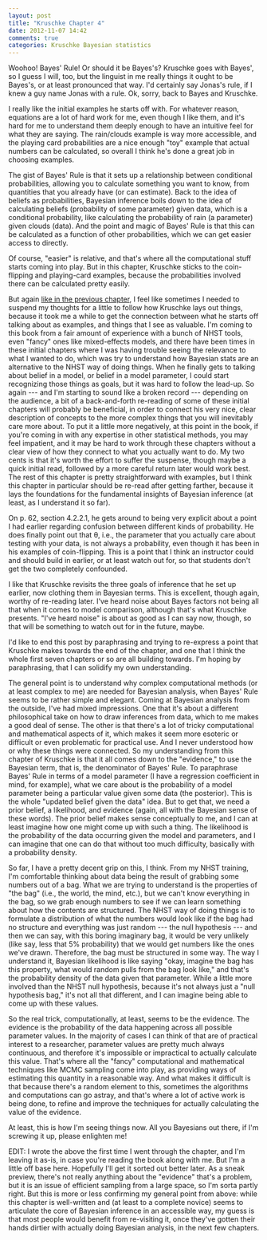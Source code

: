 ```yaml
---
layout: post
title: "Kruschke Chapter 4"
date: 2012-11-07 14:42
comments: true
categories: Kruschke Bayesian statistics
---
```

Woohoo! Bayes' Rule! Or should it be Bayes's?  Kruschke goes with Bayes', so I guess I will, too, but the linguist in me really things it ought to be Bayes's, or at least pronounced that way.  I'd certainly say Jonas's rule, if I knew a guy name Jonas with a rule.  Ok, sorry, back to Bayes and Kruschke.

I really like the initial examples he starts off with.  For whatever reason, equations are a lot of hard work for me, even though I like them, and it's hard for me to understand them deeply enough to have an intuitive feel for what they are saying.  The rain/clouds example is way more accessible, and the playing card probabilities are a nice enough "toy" example that actual numbers can be calculated, so overall I think he's done a great job in choosing examples.

The gist of Bayes' Rule is that it sets up a relationship between conditional probabilities, allowing you to calculate something you want to know, from quantities that you already have (or can estimate).  Back to the idea of beliefs as probabilities, Bayesian inference boils down to the idea of calculating beliefs (probability of some parameter) given data, which is a conditional probability, like calculating the probability of rain (a parameter) given clouds (data).  And the point and magic of Bayes' Rule is that this can be calculated as a function of other probabilities, which we can get easier access to directly.

Of course, "easier" is relative, and that's where all the computational stuff starts coming into play.  But in this chapter, Kruschke sticks to the coin-flipping and playing-card examples, because the probabilities involved there can be calculated pretty easily.

But again [like in the previous chapter](http://shoestringpsycholing.github.com/blog/2012/11/05/kruschke-chapter-3/), I feel like sometimes I needed to suspend my thoughts for a little to follow how Kruschke lays out things, because it took me a while to get the connection between what he starts off talking about as examples, and things that I see as valuable.  I'm coming to this book from a fair amount of experience with a bunch of NHST tools, even "fancy" ones like mixed-effects models, and there have been times in these initial chapters where I was having trouble seeing the relevance to what I wanted to do, which was try to understand how Bayesian stats are an alternative to the NHST way of doing things.  When he finally gets to talking about belief in a model, or belief in a model parameter, I could start recognizing those things as goals, but it was hard to follow the lead-up.  So again --- and I'm starting to sound like a broken record --- depending on the audience, a bit of a back-and-forth re-reading of some of these initial chapters will probably be beneficial, in order to connect his very nice, clear description of concepts to the more complex things that you will inevitably care more about. To put it a little more negatively, at this point in the book, if you're coming in with any expertise in other statistical methods, you may feel impatient, and it may be hard to work through these chapters without a clear view of how they connect to what you actually want to do. My two cents is that it's worth the effort to suffer the suspense, though maybe a quick initial read, followed by a more careful return later would work best. The rest of this chapter is pretty straightforward with examples, but I think this chapter in particular should be re-read after getting farther, because it lays the foundations for the fundamental insights of Bayesian inference (at least, as I understand it so far).  

On p. 62, section 4.2.2.1, he gets around to being very explicit about a point I had earlier regarding confusion between different kinds of probability.  He does finally point out that &theta;, i.e., the parameter that you actually care about testing with your data, is not always a probability, even though it has been in his examples of coin-flipping.  This is a point that I think an instructor could and should build in earlier, or at least watch out for, so that students don't get the two completely confounded.

I like that Kruschke revisits the three goals of inference that he set up earlier, now clothing them in Bayesian terms.  This is excellent, though again, worthy of re-reading later.  I've heard noise about Bayes factors not being all that when it comes to model comparison, although that's what Kruschke presents.  "I've heard noise" is about as good as I can say now, though, so that will be something to watch out for in the future, maybe.

I'd like to end this post by paraphrasing and trying to re-express a point that Kruschke makes towards the end of the chapter, and one that I think the whole first seven chapters or so are all building towards.  I'm hoping by paraphrasing, that I can solidify my own understanding.

The general point is to understand why complex computational methods (or at least complex to me) are needed for Bayesian analysis, when Bayes' Rule seems to be rather simple and elegant.  Coming at Bayesian analysis from the outside, I've had mixed impressions. One that it's about a different philosophical take on how to draw inferences from data, which to me makes a good deal of sense.  The other is that there's a lot of tricky computational and mathematical aspects of it, which makes it seem more esoteric or difficult or even problematic for practical use.  And I never understood how or why these things were connected. So my understanding from this chapter of Kruschke is that it all comes down to the "evidence," to use the Bayesian term, that is, the denominator of Bayes' Rule.  To paraphrase Bayes' Rule in terms of a model parameter (I have a regression coefficient in mind, for example), what we care about is the probability of a model parameter being a particular value given some data (the posterior). This is the whole "updated belief given the data" idea.  But to get that, we need a prior belief, a likelihood, and evidence (again, all with the Bayesian sense of these words). The prior belief makes sense conceptually to me, and I can at least imagine how one might come up with such a thing. The likelihood is the probability of the data occurring given the model and parameters, and I can imagine that one can do that without too much difficulty, basically with a probability density.  

So far, I have a pretty decent grip on this, I think.  From my NHST training, I'm comfortable thinking about data being the result of grabbing some numbers out of a bag.  What we are trying to understand is the properties of "the bag" (i.e., the world, the mind, etc.), but we can't know everything in the bag, so we grab enough numbers to see if we can learn something about how the contents are structured.  The NHST way of doing things is to formulate a distribution of what the numbers would look like if the bag had no structure and everything was just random --- the null hypothesis --- and then we can say, with this boring imaginary bag, it would be very unlikely (like say, less that 5% probability) that we would get numbers like the ones we've drawn.  Therefore, the bag must be structured in some way.  The way I understand it, Bayesian likelihood is like saying "okay, imagine the bag has this property, what would random pulls from the bag look like," and that's the probability density of the data given that parameter.  While a little more involved than the NHST null hypothesis, because it's not always just a "null hypothesis bag," it's not all that different, and I can imagine being able to come up with these values.

So the real trick, computationally, at least, seems to be the evidence. The evidence is the probability of the data happening across all possible parameter values. In the majority of cases I can think of that are of practical interest to a researcher, parameter values are pretty much always continuous, and therefore it's impossible or impractical to actually calculate this value.  That's where all the "fancy" computational and mathematical techniques like MCMC sampling come into play, as providing ways of estimating this quantity in a reasonable way.  And what makes it difficult is that because there's a random element to this, sometimes the algorithms and computations can go astray, and that's where a lot of active work is being done, to refine and improve the techniques for actually calculating the value of the evidence.

At least, this is how I'm seeing things now.  All you Bayesians out there, if I'm screwing it up, please enlighten me!

EDIT: I wrote the above the first time I went through the chapter, and I'm leaving it as-is, in case you're reading the book along with me.  But I'm a little off base here. Hopefully I'll get it sorted out better later.  As a sneak preview, there's not really anything about the "evidence" that's a problem, but it is an issue of efficient sampling from a large space, so I'm sorta partly right. But this is more or less confirming my general point from above: while this chapter is well-written and (at least to a complete novice) seems to articulate the core of Bayesian inference in an accessible way, my guess is that most people would benefit from re-visiting it, once they've gotten their hands dirtier with actually doing Bayesian analysis, in the next few chapters.
